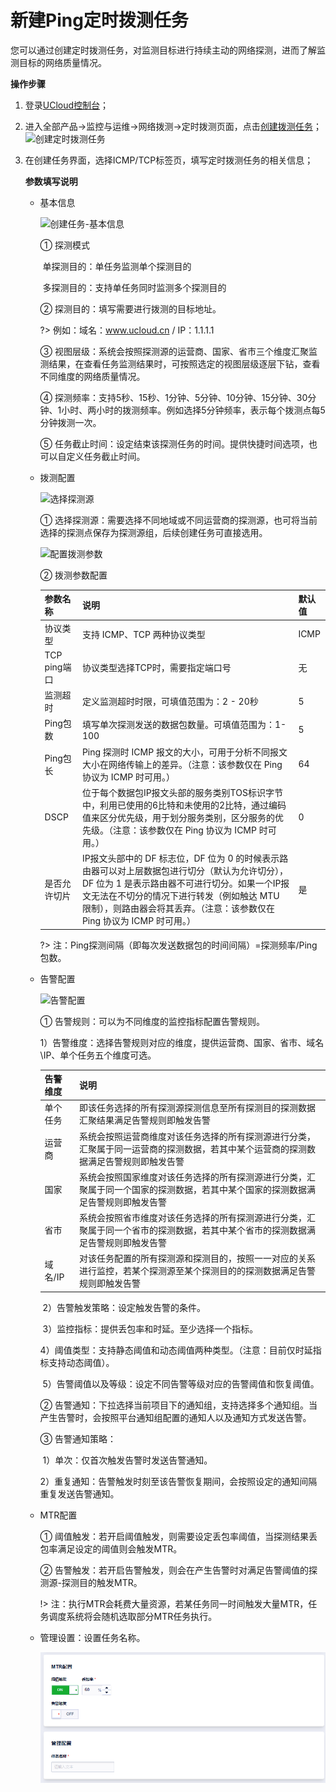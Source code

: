 # 新建Ping定时拨测任务

您可以通过创建定时拨测任务，对监测目标进行持续主动的网络探测，进而了解监测目标的网络质量情况。

**操作步骤**

1. 登录[UCloud控制台](https://passport.ucloud.cn/#login)；

2. 进入全部产品->监控与运维->网络拨测->定时拨测页面，点击[创建拨测任务](https://console.ucloud.cn/undt/)；
   ![创建定时拨测任务](D:\Documents\GitHub\undt\images\创建任务入口.png)

3. 在创建任务界面，选择ICMP/TCP标签页，填写定时拨测任务的相关信息；

   **参数填写说明**

   - 基本信息

     ![创建任务-基本信息](D:\Documents\GitHub\undt\images\创建任务-基本信息.png)

     ① 探测模式

     ​	单探测目的：单任务监测单个探测目的

     ​	多探测目的：支持单任务同时监测多个探测目的

     ② 探测目的：填写需要进行拨测的目标地址。

     ?> 例如：域名：www.ucloud.cn / IP：1.1.1.1

     ③ 视图层级：系统会按照探测源的运营商、国家、省市三个维度汇聚监测结果，在查看任务监测结果时，可按照选定的视图层级逐层下钻，查看不同维度的网络质量情况。

     ④ 探测频率：支持5秒、15秒、1分钟、5分钟、10分钟、15分钟、30分钟、1小时、两小时的拨测频率。例如选择5分钟频率，表示每个拨测点每5分钟拨测一次。

     ⑤ 任务截止时间：设定结束该探测任务的时间。提供快捷时间选项，也可以自定义任务截止时间。

   - 拨测配置

     ![选择探测源](D:\Documents\GitHub\undt\images\创建任务-选择探测源.png)

     ① 选择探测源：需要选择不同地域或不同运营商的探测源，也可将当前选择的探测点保存为探测源组，后续创建任务可直接选用。

     ![配置拨测参数](D:\Documents\GitHub\undt\images\创建任务-拨测参数.png)

     ② 拨测参数配置

     | 参数名称     | 说明                                                         | 默认值 |
     | ------------ | ------------------------------------------------------------ | ------ |
     | 协议类型     | 支持 ICMP、TCP 两种协议类型                                  | ICMP   |
     | TCP ping端口 | 协议类型选择TCP时，需要指定端口号                            | 无     |
     | 监测超时     | 定义监测超时时限，可填值范围为：2 - 20秒                     | 5      |
     | Ping包数     | 填写单次探测发送的数据包数量。可填值范围为：1-100            | 5      |
     | Ping包长     | Ping 探测时 ICMP 报文的大小，可用于分析不同报文大小在网络传输上的差异。（注意：该参数仅在 Ping 协议为 ICMP 时可用。） | 64     |
     | DSCP         | 位于每个数据包IP报文头部的服务类别TOS标识字节中，利用已使用的6比特和未使用的2比特，通过编码值来区分优先级，用于划分服务类别，区分服务的优先级。（注意：该参数仅在 Ping 协议为 ICMP 时可用。） | 0      |
     | 是否允许切片 | IP报文头部中的 DF 标志位，DF 位为 0 的时候表示路由器可以对上层数据包进行切分（默认为允许切分），DF 位为 1 是表示路由器不可进行切分。如果一个IP报文无法在不切分的情况下进行转发（例如触达 MTU 限制），则路由器会将其丢弃。（注意：该参数仅在 Ping 协议为 ICMP 时可用。） | 是     |

     ?> 注：Ping探测间隔（即每次发送数据包的时间间隔）=探测频率/Ping包数。

   - 告警配置

     ![告警配置](D:\Documents\GitHub\undt\images\创建任务-告警配置202406.png)

     ① 告警规则：可以为不同维度的监控指标配置告警规则。

     ​	1）告警维度：选择告警规则对应的维度，提供运营商、国家、省市、域名\IP、单个任务五个维度可选。

     | 告警维度 | 说明                                                         |
     | -------- | ------------------------------------------------------------ |
     | 单个任务 | 即该任务选择的所有探测源探测信息至所有探测目的探测数据汇聚结果满足告警规则即触发告警 |
     | 运营商   | 系统会按照运营商维度对该任务选择的所有探测源进行分类，汇聚属于同一运营商的探测数据，若其中某个运营商的探测数据满足告警规则即触发告警 |
     | 国家     | 系统会按照国家维度对该任务选择的所有探测源进行分类，汇聚属于同一个国家的探测数据，若其中某个国家的探测数据满足告警规则即触发告警 |
     | 省市     | 系统会按照省市维度对该任务选择的所有探测源进行分类，汇聚属于同一个省市的探测数据，若其中某个省市的探测数据满足告警规则即触发告警 |
     | 域名/IP  | 对该任务配置的所有探测源和探测目的，按照一一对应的关系进行监控，若某个探测源至某个探测目的的探测数据满足告警规则即触发告警 |

     ​	2）告警触发策略：设定触发告警的条件。

     ​	3）监控指标：提供丢包率和时延。至少选择一个指标。

     ​	4）阈值类型：支持静态阈值和动态阈值两种类型。（注意：目前仅时延指标支持动态阈值）。

     ​	5）告警阈值以及等级：设定不同告警等级对应的告警阈值和恢复阈值。

     ② 告警通知：下拉选择当前项目下的通知组，支持选择多个通知组。当产生告警时，会按照平台通知组配置的通知人以及通知方式发送告警。

     ③ 告警通知策略：

     ​	1）单次：仅首次触发告警时发送告警通知。

     ​	2）重复通知：告警触发时刻至该告警恢复期间，会按照设定的通知间隔重复发送告警通知。

   - MTR配置

     ① 阈值触发：若开启阈值触发，则需要设定丢包率阈值，当探测结果丢包率满足设定的阈值则会触发MTR。

     ② 告警触发：若开启告警触发，则会在产生告警时对满足告警阈值的探测源-探测目的触发MTR。

     !> 注：执行MTR会耗费大量资源，若某任务同一时间触发大量MTR，任务调度系统将会随机选取部分MTR任务执行。

   - 管理设置：设置任务名称。

     ![mtr配置&任务名称](../images/创建任务-mtr配置&任务名称.png)

   